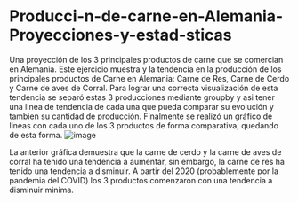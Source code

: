 # Producci-n-de-carne-en-Alemania-Proyecciones-y-estad-sticas
Una proyección de los 3 principales productos de carne que se comercian en Alemania.
Este ejercicio muestra y la tendencia en la producción de los principales productos de Carne en Alemania: Carne de Res, Carne de Cerdo y Carne de aves de Corral.
Para lograr una correcta visualización de esta tendencia se separó estas 3 producciones mediante groupby y asi tener una linea de tendencia de cada una que pueda comparar su evolución y tambien su cantidad de producción.
Finalmente se realizó un gráfico de lineas con cada uno de los 3 productos de forma comparativa, quedando de esta forma.
![image](https://github.com/gagarma/Producci-n-de-carne-en-Alemania-Proyecciones-y-estad-sticas/assets/152102961/4047330c-4ce0-4785-8b34-3ae5b3825e6d)

La anterior gráfica demuestra que la carne de cerdo y la carne de aves de corral ha tenido una tendencia a aumentar, sin embargo, la carne de res ha tenido una tendencia a disminuir. A partir del 2020 (probablemente por la pandemia del COVID) los 3 productos comenzaron con una tendencia a disminuir minima.
